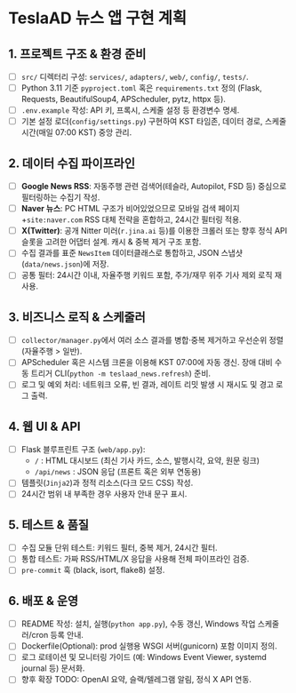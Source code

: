 # TeslaAD 뉴스 앱 구현 계획

## 1. 프로젝트 구조 & 환경 준비
- [ ] `src/` 디렉터리 구성: `services/`, `adapters/`, `web/`, `config/`, `tests/`.
- [ ] Python 3.11 기준 `pyproject.toml` 혹은 `requirements.txt` 정의 (Flask, Requests, BeautifulSoup4, APScheduler, pytz, httpx 등).
- [ ] `.env.example` 작성: API 키, 프록시, 스케줄 설정 등 환경변수 명세.
- [ ] 기본 설정 로더(`config/settings.py`) 구현하여 KST 타임존, 데이터 경로, 스케줄 시간(매일 07:00 KST) 중앙 관리.

## 2. 데이터 수집 파이프라인
- [ ] **Google News RSS**: 자동주행 관련 검색어(테슬라, Autopilot, FSD 등) 중심으로 필터링하는 수집기 작성.
- [ ] **Naver 뉴스**: PC HTML 구조가 비어있었으므로 모바일 검색 페이지+`site:naver.com` RSS 대체 전략을 혼합하고, 24시간 필터링 적용.
- [ ] **X(Twitter)**: 공개 Nitter 미러(`r.jina.ai` 등)를 이용한 크롤러 또는 향후 정식 API 슬롯을 고려한 어댑터 설계. 캐시 & 중복 제거 구조 포함.
- [ ] 수집 결과를 표준 `NewsItem` 데이터클래스로 통합하고, JSON 스냅샷(`data/news.json`)에 저장.
- [ ] 공통 필터: 24시간 이내, 자율주행 키워드 포함, 주가/재무 위주 기사 제외 로직 재사용.

## 3. 비즈니스 로직 & 스케줄러
- [ ] `collector/manager.py`에서 여러 소스 결과를 병합·중복 제거하고 우선순위 정렬(자율주행 > 일반).
- [ ] APScheduler 혹은 시스템 크론을 이용해 KST 07:00에 자동 갱신. 장애 대비 수동 트리거 CLI(`python -m teslaad_news.refresh`) 준비.
- [ ] 로그 및 예외 처리: 네트워크 오류, 빈 결과, 레이트 리밋 발생 시 재시도 및 경고 로그 출력.

## 4. 웹 UI & API
- [ ] Flask 블루프린트 구조 (`web/app.py`): 
  - `/` : HTML 대시보드 (최신 기사 카드, 소스, 발행시각, 요약, 원문 링크)
  - `/api/news` : JSON 응답 (프론트 혹은 외부 연동용)
- [ ] 템플릿(`Jinja2`)과 정적 리소스(다크 모드 CSS) 작성.
- [ ] 24시간 범위 내 부족한 경우 사용자 안내 문구 표시.

## 5. 테스트 & 품질
- [ ] 수집 모듈 단위 테스트: 키워드 필터, 중복 제거, 24시간 필터.
- [ ] 통합 테스트: 가짜 RSS/HTML/X 응답을 사용해 전체 파이프라인 검증.
- [ ] `pre-commit` 훅 (black, isort, flake8) 설정.

## 6. 배포 & 운영
- [ ] README 작성: 설치, 실행(`python app.py`), 수동 갱신, Windows 작업 스케줄러/cron 등록 안내.
- [ ] Dockerfile(Optional): prod 실행용 WSGI 서버(gunicorn) 포함 이미지 정의.
- [ ] 로그 로테이션 및 모니터링 가이드 (예: Windows Event Viewer, systemd journal 등) 문서화.
- [ ] 향후 확장 TODO: OpenAI 요약, 슬랙/텔레그램 알림, 정식 X API 연동.
